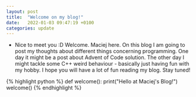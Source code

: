 ```yaml
---
layout: post
title:  "Welcome on my blog!"
date:   2022-01-03 09:47:19 +0100
categories: update
---
```


* Nice to meet you :D
Welcome. Maciej here. On this blog I am going to post my thoughts about different things concerning programming. One day it might be a post about Advent of Code solution.
The other day I might tackle some C++ weird behaviour - basically just having fun with my hobby. I hope you will have a lot of fun reading my blog. Stay tuned!

{% highlight python %}
def welcome():
    print("Hello at Maciej's Blog!")
welcome()
{% endhighlight %}